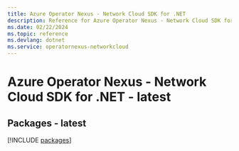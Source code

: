 ```yaml
---
title: Azure Operator Nexus - Network Cloud SDK for .NET
description: Reference for Azure Operator Nexus - Network Cloud SDK for .NET
ms.date: 02/22/2024
ms.topic: reference
ms.devlang: dotnet
ms.service: operatornexus-networkcloud
---
```

# Azure Operator Nexus - Network Cloud SDK for .NET - latest
## Packages - latest
[!INCLUDE [packages](operator-nexus---network-cloud-index.md)]